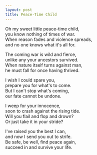 ```yaml
---
layout: post
title: Peace-Time Child
---
```


Oh my sweet little peace-time child,  
you know nothing of times of war.  
When reason fades and violence spreads,  
and no one knows what it's all for.

The coming war is wild and fierce,  
unlike any your ancestors survived.  
When nature itself turns against man,  
he must fall for once having thrived.

I wish I could spare you,  
prepare you for what's to come.  
But I can't stop what's coming,  
our fate cannot be undone.

I weep for your innocence,  
soon to crash against the rising tide.  
Will you flail and flop and drown?  
Or just take it in your stride?

I've raised you the best I can,  
and now I send you out to strife.  
Be safe, be well, find peace again,  
succeed in and survive your life.

